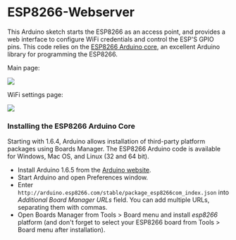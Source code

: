 # ESP8266-Webserver
This Arduino sketch starts the ESP8266 as an access point, and provides a web interface to configure WiFi credentials and control the ESP'S GPIO pins. This code relies on the [ESP8266 Arduino core](https://github.com/esp8266/Arduino), an excellent Arduino library for programming the ESP8266.

Main page:

![](http://s23.postimg.org/6s7t24mrf/esp_main.png)

WiFi settings page:

![](http://s23.postimg.org/h3k5usegr/esp_wlan.png)

### Installing the ESP8266 Arduino Core

Starting with 1.6.4, Arduino allows installation of third-party platform packages using Boards Manager. The ESP8266 Arduino code is available for Windows, Mac OS, and Linux (32 and 64 bit).

- Install Arduino 1.6.5 from the [Arduino website](http://www.arduino.cc/en/main/software).
- Start Arduino and open Preferences window.
- Enter ```http://arduino.esp8266.com/stable/package_esp8266com_index.json``` into *Additional Board Manager URLs* field. You can add multiple URLs, separating them with commas.
- Open Boards Manager from Tools > Board menu and install *esp8266* platform (and don't forget to select your ESP8266 board from Tools > Board menu after installation).
